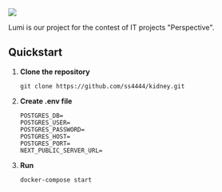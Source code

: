 <img src="https://zotov.dev/images/lumi/preview.png" align="center"/>

Lumi is our project for the contest of IT projects "Perspective".

## Quickstart
1. **Clone the repository**
    ```shell
    git clone https://github.com/ss4444/kidney.git
    ```
2. **Create .env file**
    ```shell
    POSTGRES_DB=
    POSTGRES_USER=
    POSTGRES_PASSWORD=
    POSTGRES_HOST=
    POSTGRES_PORT=
    NEXT_PUBLIC_SERVER_URL=
    ```
3. **Run**
    ```
    docker-compose start
    ```
    
